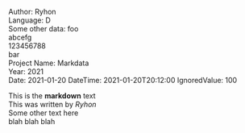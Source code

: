 Author: 			Ryhon  
Language: 			D  
Some other data: 	foo  
					abcefg  
					123456788  
					bar  
Project Name: 		Markdata  
Year: 				2021  
Date:				2021-01-20
DateTime:			2021-01-20T20:12:00
IgnoredValue: 		100

This is the **markdown** text  
This was written by *Ryhon*  
Some other text here  
blah blah blah  